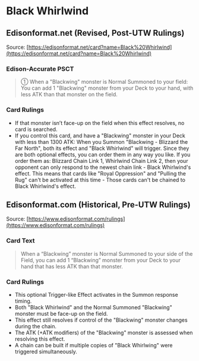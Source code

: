 # Black Whirlwind

## Edisonformat.net (Revised, Post-UTW Rulings)

Source: [https://edisonformat.net/card?name=Black%20Whirlwind](https://edisonformat.net/card?name=Black%20Whirlwind)

### Edison-Accurate PSCT

> ① When a "Blackwing" monster is Normal Summoned to your field:
> You can add 1 "Blackwing" monster from your Deck to your hand,
> with less ATK than that monster on the field.

### Card Rulings

*   If that monster isn’t face-up on the field when this effect resolves, no card is searched.
*   If you control this card, and have a "Blackwing" monster in your Deck with less than 1300 ATK:
When you Summon "Blackwing - Blizzard the Far North", both its effect and "Black Whirlwind" will trigger. Since they are both optional effects, you can order them in any way you like.
If you order them as: Blizzard Chain Link 1, Whirlwind Chain Link 2, then your opponent can only respond to the newest chain link - Black Whirlwind's effect.
This means that cards like "Royal Oppression" and "Pulling the Rug" can't be activated at this time - Those cards can't be chained to Black Whirlwind's effect.


## Edisonformat.com (Historical, Pre-UTW Rulings)

Source: [https://www.edisonformat.com/rulings](https://www.edisonformat.com/rulings)

### Card Text

> When a “Blackwing” monster is Normal Summoned to your side of the Field, you can add 1 “Blackwing” monster from your Deck to your hand that has less ATK than that monster.

### Card Rulings

*   This optional Trigger-like Effect activates in the Summon response timing.
*   Both "Black Whirlwind" and the Normal Summoned "Blackwing" monster must be face-up on the field.
*   This effect still resolves if control of the "Blackwing" monster changes during the chain.
*   The ATK (+ATK modifiers) of the "Blackwing" monster is assessed when resolving this effect.
*   A chain can be built if multiple copies of "Black Whirlwing" were triggered simultaneously.


